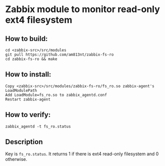 # Zabbix module to monitor read-only ext4 filesystem

## How to build:

```
cd <zabbix-src>/src/modules
git pull https://github.com/am813nt/zabbix-fs-ro
cd zabbix-fs-ro && make
```

## How to install:
```
Copy <zabbix-src>/src/modules/zabbix-fs-ro/fs_ro.so zabbix-agent's LoadModulePath
Add LoadModule=fs_ro.so to zabbix_agentd.conf
Restart zabbix-agent
```

## How to verify:
```
zabbix_agentd -t fs_ro.status
```

## Description
Key is `fs_ro.status`.
It returns 1 if there is ext4 read-only filesystem and 0 otherwise.




